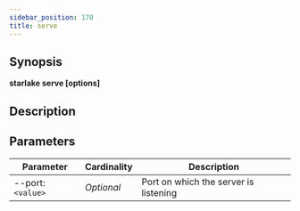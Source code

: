```yaml
---
sidebar_position: 170
title: serve
---
```



## Synopsis

**starlake serve [options]**

## Description


## Parameters

Parameter|Cardinality|Description
---|---|---
--port:`<value>`|*Optional*|Port on which the server is listening

